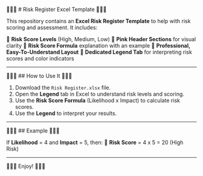 🎀🌸🎀 # Risk Register Excel Template 🎀🌸🎀

This repository contains an **Excel Risk Register Template** to help with risk scoring and assessment. It includes:

🎀 **Risk Score Levels** (High, Medium, Low)
🎀 **Pink Header Sections** for visual clarity
🎀 **Risk Score Formula** explanation with an example
🎀 **Professional, Easy-To-Understand Layout**
🎀 **Dedicated Legend Tab** for interpreting risk scores and color indicators

---

🎀🌸🎀 ## How to Use It 🎀🌸🎀

1. Download the `Risk Register.xlsx` file.
2. Open the **Legend** tab in Excel to understand risk levels and scoring.
3. Use the **Risk Score Formula** (Likelihood x Impact) to calculate risk scores.
4. Use the **Legend** to interpret your results.

---

🎀🌸🎀 ## Example 🎀🌸🎀

If **Likelihood** = 4 and **Impact** = 5, then:
🎀 **Risk Score** = 4 x 5 = 20 (High Risk)

---

🎀🌸🎀 Enjoy! 🎀🌸🎀
